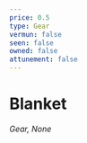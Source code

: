 ```yaml
---
price: 0.5
type: Gear
vermun: false
seen: false
owned: false
attunement: false
---
```

# Blanket

*Gear, None*